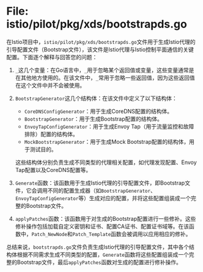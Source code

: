 # File: istio/pilot/pkg/xds/bootstrapds.go

在Istio项目中，`istio/pilot/pkg/xds/bootstrapds.go`文件用于生成Istio代理的引导配置文件（Bootstrap文件），该文件是Istio代理与Istio控制平面通信的关键配置。下面逐个解释与回答您的问题：

1. `_`这几个变量：在Go语言中，`_`用于忽略某个返回值或变量，这些变量通常是在其他地方使用的。在该文件中，`_`常用于忽略一些返回值，因为这些返回值在这个文件中并不会被使用。

2. `BootstrapGenerator`这几个结构体：在该文件中定义了以下结构体：

   - `CoreDNSConfigGenerator`：用于生成CoreDNS配置的结构体。
   - `BootstrapGenerator`：用于生成Bootstrap配置的结构体。
   - `EnvoyTapConfigGenerator`：用于生成Envoy Tap（用于流量监控和故障排除）配置的结构体。
   - `MockBootstrapGenerator`：用于生成Mock Bootstrap配置的结构体，用于测试目的。

   这些结构体分别负责生成不同类型的代理相关配置，如代理发现配置、Envoy Tap配置以及CoreDNS配置等。

3. `Generate`函数：该函数用于生成Istio代理的引导配置文件，即Bootstrap文件，它会调用不同的配置生成器（如`BootstrapGenerator`、`EnvoyTapConfigGenerator`等）生成对应的配置，并将这些配置组装成一个完整的Bootstrap文件。

4. `applyPatches`函数：该函数用于对生成的Bootstrap配置进行一些修补。这些修补操作包括加载自定义密钥和证书、配置CA证书、配置证书域等。在该函数中，`Patch_NewNode`和`Patch_Template`函数会被调用以应用相应的修补。

总结来说，`bootstrapds.go`文件负责生成Istio代理的引导配置文件，其中各个结构体根据不同需求生成不同类型的配置，`Generate`函数将这些配置组装成一个完整的Bootstrap文件，最后`applyPatches`函数对生成的配置进行修补操作。

